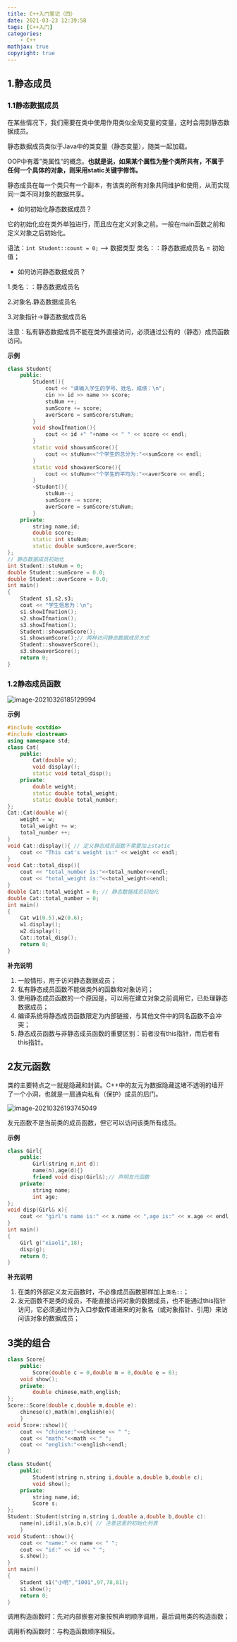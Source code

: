 ```yaml
---
title: C++入门笔记（四）
date: 2021-03-23 12:39:58
tags: [C++入门]
categories: 
	- C++
mathjax: true
copyright: true
---
```


## 1.静态成员

### 1.1静态数据成员

在某些情况下，我们需要在类中使用作用类似全局变量的变量，这时会用到静态数据成员。

静态数据成员类似于Java中的类变量（静态变量），随类一起加载。

<!--more-->

OOP中有着”类属性“的概念。**也就是说，如果某个属性为整个类所共有，不属于任何一个具体的对象，则采用static关键字修饰。**

静态成员在每一个类只有一个副本，有该类的所有对象共同维护和使用，从而实现同一类不同对象的数据共享。

- 如何初始化静态数据成员？

它的初始化应在类外单独进行，而且应在定义对象之前。一般在main函数之前和定义对象之后初始化。

语法：`int Student::count = 0;` --> 数据类型   类名：：静态数据成员名   =   初始值；

- 如何访问静态数据成员？

1.类名：：静态数据成员名

2.对象名.静态数据成员名

3.对象指针->静态数据成员名

注意：私有静态数据成员不能在类外直接访问，必须通过公有的（静态）成员函数访问。

**示例**

```c++
class Student{
	public:
		Student(){
			cout << "请输入学生的学号、姓名、成绩：\n";
			cin >> id >> name >> score;
			stuNum ++;
			sumScore += score;
			averScore = sumScore/stuNum;
		}
		void showIfmation(){
			cout << id +" "+name << " " << score << endl;
		}
		static void showsumScore(){
			cout << stuNum<<"个学生的总分为:"<<sumScore << endl;
		}
		static void showaverScore(){
			cout << stuNum<<"个学生的平均为:"<<averScore << endl;
		}
		~Student(){
			stuNum--;
			sumScore -= score;
			averScore = sumScore/stuNum;
		}
	private:
		string name,id;
		double score; 
		static int stuNum;
		static double sumScore,averScore;
};
// 静态数据成员初始化 
int Student::stuNum = 0;
double Student::sumScore = 0.0;
double Student::averScore = 0.0;
int main()
{
	Student s1,s2,s3;
	cout << "学生信息为：\n";
	s1.showIfmation();
	s2.showIfmation();
	s3.showIfmation();
	Student::showsumScore();
	s1.showsumScore();// 两种访问静态数据成员方式
	Student::showaverScore();
	s3.showaverScore();
	return 0;
}
```

### 1.2静态成员函数

![image-20210326185129994](C-入门笔记（四）/image-20210326185129994.png)

**示例**

```c++
#include <cstdio>
#include <iostream>
using namespace std;
class Cat{
	public:
		Cat(double w);
		void display();
		static void total_disp();
	private:
		double weight;
		static double total_weight;
		static double total_number;
};
Cat::Cat(double w){
	weight = w;
	total_weight += w;
	total_number ++;
}
void Cat::display(){ // 定义静态成员函数不需要加上static
	cout << "This cat's weight is:" << weight << endl;
}
void Cat::total_disp(){
	cout << "total_number is:"<<total_number<<endl;
	cout << "total_weight is:"<<total_weight<<endl;
}
double Cat::total_weight = 0; // 静态数据成员初始化
double Cat::total_number = 0;
int main()
{
	Cat w1(0.5),w2(0.6);
	w1.display();
	w2.display();
	Cat::total_disp();
	return 0;
}
```

**补充说明**

1. 一般情形，用于访问静态数据成员；
2. 私有静态成员函数不能做类外的函数和对象访问；
3. 使用静态成员函数的一个原因是，可以用在建立对象之前调用它，已处理静态数据成员；
4. 编译系统将静态成员函数限定为内部链接，与其他文件中的同名函数不会冲突；
5. 静态成员函数与非静态成员函数的重要区别：前者没有this指针，而后者有this指针。

## 2友元函数

类的主要特点之一就是隐藏和封装。C++中的友元为数据隐藏这堵不透明的墙开了一个小洞，也就是一扇通向私有（保护）成员的后门。

![image-20210326193745049](C-入门笔记（四）/image-20210326193745049.png)

友元函数不是当前类的成员函数，但它可以访问该类所有成员。

**示例**

```c++
class Girl{
	public:
		Girl(string n,int d):
		name(n),age(d){}
		friend void disp(Girl&);// 声明友元函数
	private:
		string name;
		int age;
};
void disp(Girl& x){
	cout << "girl's name is:" << x.name << ",age is:" << x.age << endl;
}
int main()
{
	Girl g("xiaoli",18);
	disp(g);
	return 0;
}
```

**补充说明**

1. 在类的外部定义友元函数时，不必像成员函数那样加上`类名::`；
2. 友元函数不是类的成员，不能直接访问对象的数据成员，也不能通过this指针访问，它必须通过作为入口参数传递进来的对象名（或对象指针、引用）来访问该对象的数据成员；

## 3类的组合

```c++
class Score{
	public:
		Score(double c = 0,double m = 0,double e = 0);
	void show();
	private:
		double chinese,math,english;
};
Score::Score(double c,double m,double e):
	chinese(c),math(m),english(e){
	}
void Score::show(){
	cout << "chinese:"<<chinese << " ";
	cout << "math:"<<math << " ";
	cout << "english:"<<english<<endl;
}

class Student{
	public:
		Student(string n,string i,double a,double b,double c);
		void show();
	private:
		string name,id;
		Score s;
};
Student::Student(string n,string i,double a,double b,double c):
	name(n),id(i),s(a,b,c){ // 注意这里的初始化列表
	}
void Student::show(){
	cout << "name:" << name << " ";
	cout << "id:" << id << " ";
	s.show();
}
int main()
{
	Student s1("小明","1001",97,78,81);
	s1.show();
	return 0;
}
```

调用构造函数时：先对内部嵌套对象按照声明顺序调用，最后调用类的构造函数；

调用析构函数时：与构造函数顺序相反。